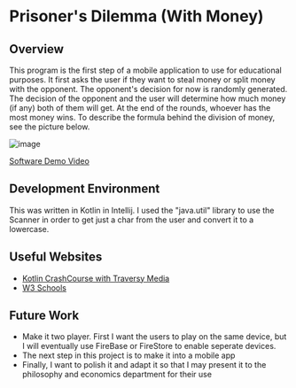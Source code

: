# Prisoner's Dilemma (With Money)
## Overview
This program is the first step of a mobile application to use for educational purposes.
It first asks the user if they want to steal money or split money with the opponent. 
The opponent's decision for now is randomly generated.
The decision of the opponent and the user will determine how much money (if any) both of them will get.
At the end of the rounds, whoever has the most money wins. To describe the formula behind the division of money,
see the picture below.

![image](https://user-images.githubusercontent.com/90710048/139566723-43096c81-64de-49ea-a5e9-ce3dca7699ce.png)


[Software Demo Video](https://youtu.be/T4yKguNrnpg)

## Development Environment
This was written in Kotlin in Intellij.
I used the "java.util" library to use the Scanner in order to get just a char 
from the user and convert it to a lowercase.

## Useful Websites
* [Kotlin CrashCourse with Traversy Media](https://www.youtube.com/watch?v=5flXf8nuq60&t=2381s)
* [W3 Schools](https://www.w3schools.com/kotlin/index.php)

## Future Work
* Make it two player. First I want the users to play on the same device, 
 but I will eventually use FireBase or FireStore to enable seperate devices.
* The next step in this project is to make it into a mobile app
* Finally, I want to polish it and adapt it so that I may present it to the 
philosophy and economics department for their use
